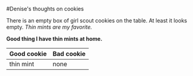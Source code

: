 #Denise's thoughts on cookies

There is an empty box of girl scout cookies on the table. At least it looks empty.
*Thin mints are my favorite.*

**Good thing I have thin mints at home.**

Good cookie | Bad cookie
------ | ------
thin mint | none
